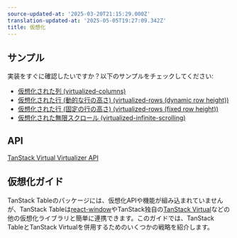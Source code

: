 ```yaml
---
source-updated-at: '2025-03-20T21:15:29.000Z'
translation-updated-at: '2025-05-05T19:27:09.342Z'
title: 仮想化
---
```

## サンプル

実装をすぐに確認したいですか？以下のサンプルをチェックしてください:

- [仮想化された列 (virtualized-columns)](../framework/react/examples/virtualized-columns)
- [仮想化された行 (動的な行の高さ) (virtualized-rows (dynamic row height))](../framework/react/examples/virtualized-rows)
- [仮想化された行 (固定の行の高さ) (virtualized-rows (fixed row height))](../../../../virtual/v3/docs/framework/react/examples/table)
- [仮想化された無限スクロール (virtualized-infinite-scrolling)](../framework/react/examples/virtualized-infinite-scrolling)

## API

[TanStack Virtual Virtualizer API](../../../../virtual/v3/docs/api/virtualizer)

## 仮想化ガイド

TanStack Tableのパッケージには、仮想化APIや機能が組み込まれていませんが、TanStack Tableは[react-window](https://www.npmjs.com/package/react-window)やTanStack独自の[TanStack Virtual](https://tanstack.com/virtual/v3)などの他の仮想化ライブラリと簡単に連携できます。このガイドでは、TanStack TableとTanStack Virtualを併用するためのいくつかの戦略を紹介します。
